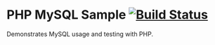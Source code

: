 PHP MySQL Sample [![Build Status](https://apibeta.shippable.com/projects/537a855b74cecd0e005fb3f7/badge/master)](https://beta.shippable.com/projects/537a855b74cecd0e005fb3f7)
================

Demonstrates MySQL usage and testing with PHP.
